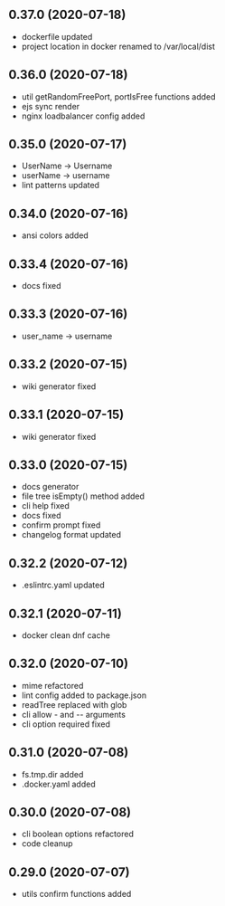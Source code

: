 ## 0.37.0 (2020-07-18)

-   dockerfile updated
-   project location in docker renamed to /var/local/dist

## 0.36.0 (2020-07-18)

-   util getRandomFreePort, portIsFree functions added
-   ejs sync render
-   nginx loadbalancer config added

## 0.35.0 (2020-07-17)

-   UserName -> Username
-   userName -> username
-   lint patterns updated

## 0.34.0 (2020-07-16)

-   ansi colors added

## 0.33.4 (2020-07-16)

-   docs fixed

## 0.33.3 (2020-07-16)

-   user_name -> username

## 0.33.2 (2020-07-15)

-   wiki generator fixed

## 0.33.1 (2020-07-15)

-   wiki generator fixed

## 0.33.0 (2020-07-15)

-   docs generator
-   file tree isEmpty() method added
-   cli help fixed
-   docs fixed
-   confirm prompt fixed
-   changelog format updated

## 0.32.2 (2020-07-12)

-   .eslintrc.yaml updated

## 0.32.1 (2020-07-11)

-   docker clean dnf cache

## 0.32.0 (2020-07-10)

-   mime refactored
-   lint config added to package.json
-   readTree replaced with glob
-   cli allow - and -- arguments
-   cli option required fixed

## 0.31.0 (2020-07-08)

-   fs.tmp.dir added
-   .docker.yaml added

## 0.30.0 (2020-07-08)

-   cli boolean options refactored
-   code cleanup

## 0.29.0 (2020-07-07)

-   utils confirm functions added
